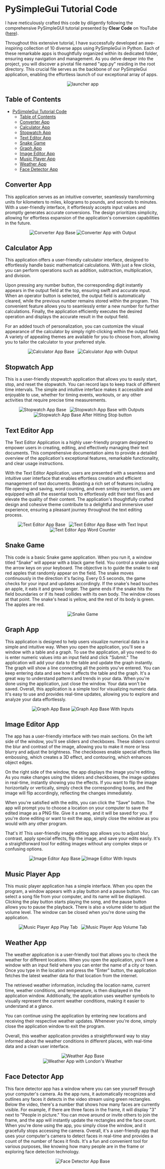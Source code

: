 
# PySimpleGui Tutorial Code

I have meticulously crafted this code by diligently following the comprehensive PySimpleGUI tutorial presented by **Clear Code** on YouTube (<a href="https://www.youtube.com/watch?v=kQ8DGP9p2LY&t=1" target="_blank">here</a>).

Throughout this extensive tutorial, I have successfully developed an awe-inspiring collection of 10 diverse apps using PySimpleGui in Python. Each of these remarkable apps is thoughtfully organized within its dedicated folder, ensuring easy navigation and management. As you delve deeper into the project, you will discover a pivotal file named "app.py" residing in the root directory. This crucial file serves as the backbone of our PySimpleGui application, enabling the effortless launch of our exceptional array of apps.

<div align="center">
  <img src="https://cdn.discordapp.com/attachments/1081311787821043805/1109016405002690620/image.png" alt="launcher app">
</div>

## Table of Contents
- [PySimpleGui Tutorial Code](#pysimplegui-tutorial-code)
	- [Table of Contents](#table-of-contents)
	- [Converter App](#converter-app)
	- [Calculator App](#calculator-app)
	- [Stopwatch App](#stopwatch-app)
	- [Text Editor App](#text-editor-app)
	- [Snake Game](#snake-game)
	- [Graph App](#graph-app)
	- [Image Editor App](#image-editor-app)
	- [Music Player App](#music-player-app)
	- [Weather App](#weather-app)
	- [Face Detector App](#face-detector-app)

## Converter App

This application serves as an intuitive converter, seamlessly transforming units for kilometers to miles, kilograms to pounds, and seconds to minutes. With a user-friendly interface, it effortlessly accepts input values and promptly generates accurate conversions. The design prioritizes simplicity, allowing for effortless expansion of the application's conversion capabilities in the future.

<div align="center">
	<img src="https://cdn.discordapp.com/attachments/1081311787821043805/1109019269922050098/image.png" alt="Converter App Base">
	<img src="https://media.discordapp.net/attachments/1081311787821043805/1109019568707473448/image.png" alt="Converter App with Output">
</div>

## Calculator App

This application offers a user-friendly calculator interface, designed to effortlessly handle basic mathematical calculations. With just a few clicks, you can perform operations such as addition, subtraction, multiplication, and division.

Upon pressing any number button, the corresponding digit instantly appears in the output field at the top, ensuring swift and accurate input. When an operator button is selected, the output field is automatically cleared, while the previous number remains stored within the program. This convenient feature allows you to seamlessly enter a new number for further calculations. Finally, the application efficiently executes the desired operation and displays the accurate result in the output field.

For an added touch of personalization, you can customize the visual appearance of the calculator by simply right-clicking within the output field. A variety of appealing themes are available for you to choose from, allowing you to tailor the calculator to your preferred style.

<div align="center">
	<img src="https://media.discordapp.net/attachments/1081311787821043805/1109020017506402346/image.png" alt="Calculator App Base">
	&nbsp;
	<img src="https://media.discordapp.net/attachments/1081311787821043805/1109026812262088714/image.png" alt="Calculator App with Output">
</div>

## Stopwatch App

This is a user-friendly stopwatch application that allows you to easily start, stop, and reset the stopwatch. You can record laps to keep track of different time intervals. The simple and intuitive interface makes it accessible and enjoyable to use, whether for timing events, workouts, or any other activities that require precise time measurements.

<div align="center">
	<img src="https://media.discordapp.net/attachments/1081311787821043805/1109030510652575785/image.png" alt="Stopwatch App Base">
	&nbsp;
	<img src="https://media.discordapp.net/attachments/1081311787821043805/1109030960391016458/image.png" alt="Stopwatch App Base with Outputs">
	&nbsp;
	<img src="https://media.discordapp.net/attachments/1081311787821043805/1109031684411752530/image.png" alt="Stopwatch App Base After Hitting Stop button">
</div>

## Text Editor App


The Text Editor Application is a highly user-friendly program designed to empower users in creating, editing, and effectively managing their text documents. This comprehensive documentation aims to provide a detailed overview of the application's exceptional features, remarkable functionality, and clear usage instructions.

With the Text Editor Application, users are presented with a seamless and intuitive user interface that enables effortless creation and efficient management of text documents. Boasting a rich set of features including file opening and saving, word counting, and even smiley insertion, users are equipped with all the essential tools to effortlessly edit their text files and elevate the quality of their content. The application's thoughtfully crafted design and cohesive theme contribute to a delightful and immersive user experience, ensuring a pleasant journey throughout the text editing process.

<div align="center">
	<img src="https://media.discordapp.net/attachments/1081311787821043805/1109035388267409508/image.png" alt="Text Editor App Base">
	&nbsp;
	<img src="https://cdn.discordapp.com/attachments/1081311787821043805/1109035852253892619/image.png" alt="Text Editor App Base with Text Input">
	<br>
	<img src="https://media.discordapp.net/attachments/1081311787821043805/1109036877400514622/image.png" alt="Text Editor App Word Counter">
</div>

## Snake Game

This code is a basic Snake game application. When you run it, a window titled "Snake" will appear with a black game field. You control a snake using the arrow keys on your keyboard. The objective is to guide the snake to eat red apples that randomly appear on the field. The snake moves continuously in the direction it's facing. Every 0.5 seconds, the game checks for your input and updates accordingly. If the snake's head touches an apple, it eats it and grows longer. The game ends if the snake hits the field boundaries or if its head collides with its own body. The window closes at that point. The snake's head is yellow, and the rest of its body is green. The apples are red.

<div align="center">
	<img src="https://media.discordapp.net/attachments/1081311787821043805/1109037508773302383/image.png" alt="Snake Game">
</div>

## Graph App

This application is designed to help users visualize numerical data in a simple and intuitive way. When you open the application, you'll see a window with a table and a graph. To use the application, all you need to do is enter numeric values into an input field and click "Submit." The application will add your data to the table and update the graph instantly. The graph will show a line connecting all the points you've entered. You can keep entering data and see how it affects the table and the graph. It's a great way to understand patterns and trends in your data. When you're done using the application, just close the window. Your data won't be saved. Overall, this application is a simple tool for visualizing numeric data. It's easy to use and provides real-time updates, allowing you to explore and analyze your data effortlessly.

<div align="center">
	<img src="https://media.discordapp.net/attachments/1081311787821043805/1109041022446616607/image.png" alt="Graph App Base">
	<img src="https://cdn.discordapp.com/attachments/1081311787821043805/1109041251359133696/image.png" alt="Graph App Base With Inputs">
</div>

## Image Editor App

The app has a user-friendly interface with two main sections. On the left side of the window, you'll see sliders and checkboxes. These sliders control the blur and contrast of the image, allowing you to make it more or less blurry and adjust the brightness. The checkboxes enable special effects like embossing, which creates a 3D effect, and contouring, which enhances object edges.

On the right side of the window, the app displays the image you're editing. As you make changes using the sliders and checkboxes, the image updates in real-time, instantly showing you the effects. If you want to flip the image horizontally or vertically, simply check the corresponding boxes, and the image will flip accordingly, reflecting the changes immediately.

When you're satisfied with the edits, you can click the "Save" button. The app will prompt you to choose a location on your computer to save the edited image as a PNG file. Give it a name, and it will be saved for you. If you're done editing or want to exit the app, simply close the window as you would with any other program.

That's it! This user-friendly image editing app allows you to adjust blur, contrast, apply special effects, flip the image, and save your edits easily. It's a straightforward tool for editing images without any complex steps or confusing options.

<div align="center">
	<img src="https://media.discordapp.net/attachments/1081311787821043805/1109042094745604177/image.png" alt="Image Editor App Base">
	<img src="https://media.discordapp.net/attachments/1081311787821043805/1109042095014023239/image.png" alt="Image Editor With Inputs">
</div>

## Music Player App

This music player application has a simple interface. When you open the program, a window appears with a play button and a pause button. You can select a song file from your computer, and its name will be displayed. Clicking the play button starts playing the song, and the pause button allows you to pause the playback. There is also a volume slider to adjust the volume level. The window can be closed when you're done using the application.

<div align="center">
	<img src="https://media.discordapp.net/attachments/1081311787821043805/1109046028046446642/image.png" alt="Music Player App Play Tab">
	&nbsp;
	<img src="https://media.discordapp.net/attachments/1081311787821043805/1109046028285513748/image.png" alt="Music Player App Volume Tab">
</div>

## Weather App

The weather application is a user-friendly tool that allows you to check the weather for different locations. When you open the application, you'll see a window with an input field where you can enter the name of a city or town. Once you type in the location and press the "Enter" button, the application fetches the latest weather data for that location from the internet.

The retrieved weather information, including the location name, current time, weather conditions, and temperature, is then displayed in the application window. Additionally, the application uses weather symbols to visually represent the current weather conditions, making it easier to understand at a glance.

You can continue using the application by entering new locations and receiving their respective weather updates. Whenever you're done, simply close the application window to exit the program.

Overall, this weather application provides a straightforward way to stay informed about the weather conditions in different places, with real-time data and a clean user interface.

<div align="center">
	<img src="https://media.discordapp.net/attachments/1081311787821043805/1109055945172062249/image.png" alt="Weather App Base">
	<br>
	<img src="https://media.discordapp.net/attachments/1081311787821043805/1109055945448894494/image.png" alt="Weather App with London's Weather">
</div>

## Face Detector App

This face detector app has a window where you can see yourself through your computer's camera. As the app runs, it automatically recognizes and outlines any faces it detects in the video stream using green rectangles. Below the video, there's a number that shows how many faces are currently visible. For example, if there are three faces in the frame, it will display "3" next to "People in picture." You can move around or invite others to join the frame, and the app will instantly update the rectangles and the face count. When you're done using the app, you simply close the window, and it gracefully stops accessing the camera. Overall, it's a user-friendly app that uses your computer's camera to detect faces in real-time and provides a count of the number of faces it finds. It's a fun and convenient tool for various purposes, like knowing how many people are in the frame or exploring face detection technology.

<div align="center">
	<img src="https://media.discordapp.net/attachments/1081311787821043805/1109055945813790730/image.png" alt="Face Detector App Base">
</div>
